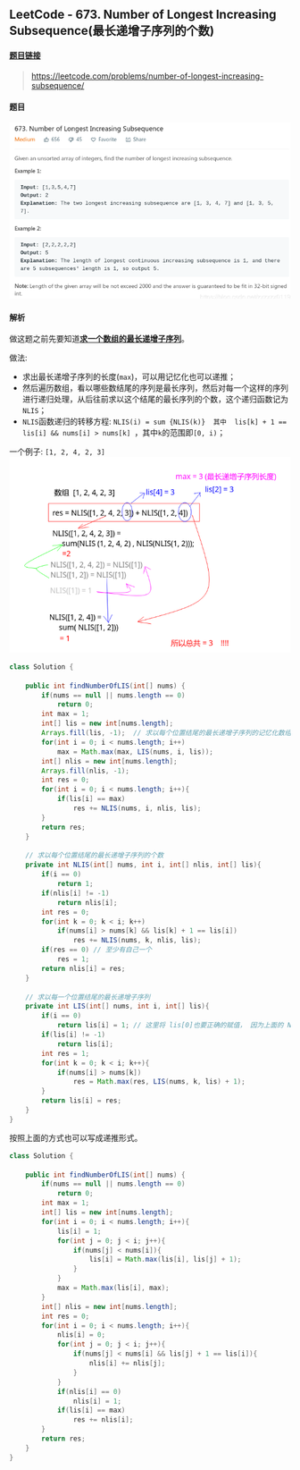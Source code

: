 ﻿## LeetCode - 673. Number of Longest Increasing Subsequence(最长递增子序列的个数)

#### [题目链接](https://leetcode.com/problems/number-of-longest-increasing-subsequence/)

> https://leetcode.com/problems/number-of-longest-increasing-subsequence/

#### 题目
![在这里插入图片描述](images/673_t.png)


#### 解析
做这题之前先要知道[**求一个数组的最长递增子序列**](https://blog.csdn.net/zxzxzx0119/article/details/81224734)。

做法: 

* 求出最长递增子序列的长度(`max`)，可以用记忆化也可以递推；
* 然后遍历数组，看以哪些数结尾的序列是最长序列，然后对每一个这样的序列进行递归处理，从后往前求以这个结尾的最长序列的个数，这个递归函数记为`NLIS`；
* `NLIS`函数递归的转移方程: `NLIS(i) = sum {NLIS(k)}  其中  lis[k] + 1 == lis[i] && nums[i] > nums[k] `，其中`k`的范围即`[0, i)`；


一个例子: `[1, 2, 4, 2, 3]`
![在这里插入图片描述](images/673_s.png)
```java
class Solution {
    
    public int findNumberOfLIS(int[] nums) {
        if(nums == null || nums.length == 0)
            return 0;
        int max = 1;
        int[] lis = new int[nums.length];
        Arrays.fill(lis, -1);  // 求以每个位置结尾的最长递增子序列的记忆化数组
        for(int i = 0; i < nums.length; i++)
            max = Math.max(max, LIS(nums, i, lis));
        int[] nlis = new int[nums.length];
        Arrays.fill(nlis, -1);
        int res = 0;
        for(int i = 0; i < nums.length; i++){
            if(lis[i] == max)
                res += NLIS(nums, i, nlis, lis);
        }
        return res;
    }
    
    // 求以每个位置结尾的最长递增子序列的个数
    private int NLIS(int[] nums, int i, int[] nlis, int[] lis){
        if(i == 0)
            return 1;
        if(nlis[i] != -1)
            return nlis[i];
        int res = 0;
        for(int k = 0; k < i; k++)
            if(nums[i] > nums[k] && lis[k] + 1 == lis[i])
                res += NLIS(nums, k, nlis, lis);
        if(res == 0) // 至少有自己一个
            res = 1; 
        return nlis[i] = res;
    }
    
    // 求以每一个位置结尾的最长递增子序列 
    private int LIS(int[] nums, int i, int[] lis){
        if(i == 0)
            return lis[i] = 1; // 这里将 lis[0]也要正确的赋值， 因为上面的 NLIS要用到这个 lis数组
        if(lis[i] != -1)
            return lis[i];  
        int res = 1;
        for(int k = 0; k < i; k++){
            if(nums[i] > nums[k])
                res = Math.max(res, LIS(nums, k, lis) + 1);
        }
        return lis[i] = res;
    } 
}
```

按照上面的方式也可以写成递推形式。

```java
class Solution {
    
    public int findNumberOfLIS(int[] nums) {
        if(nums == null || nums.length == 0)
            return 0;
        int max = 1;
        int[] lis = new int[nums.length];
        for(int i = 0; i < nums.length; i++){
            lis[i] = 1;
            for(int j = 0; j < i; j++){
                if(nums[j] < nums[i]){
                    lis[i] = Math.max(lis[i], lis[j] + 1);
                }
            }
            max = Math.max(lis[i], max);
        }
        int[] nlis = new int[nums.length];
        int res = 0;
        for(int i = 0; i < nums.length; i++){
            nlis[i] = 0;
            for(int j = 0; j < i; j++){
                if(nums[j] < nums[i] && lis[j] + 1 == lis[i]){
                    nlis[i] += nlis[j]; 
                }
            }
            if(nlis[i] == 0)
                nlis[i] = 1;
            if(lis[i] == max)
                res += nlis[i];
        }        
        return res;
    }
}
```

